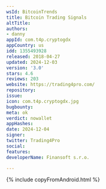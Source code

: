 ```yaml
---
wsId: BitcoinTrends
title: Bitcoin Trading Signals
altTitle: 
authors:
- danny
appId: com.t4p.cryptogdx
appCountry: us
idd: 1355493928
released: 2018-04-27
updated: 2024-12-03
version: '3.0'
stars: 4.6
reviews: 203
website: https://trading4pro.com/
repository: 
issue: 
icon: com.t4p.cryptogdx.jpg
bugbounty: 
meta: ok
verdict: nowallet
appHashes: 
date: 2024-12-04
signer: 
twitter: Trading4Pro
social: 
features: 
developerName: Finansoft s.r.o.

---
```


{% include copyFromAndroid.html %}
